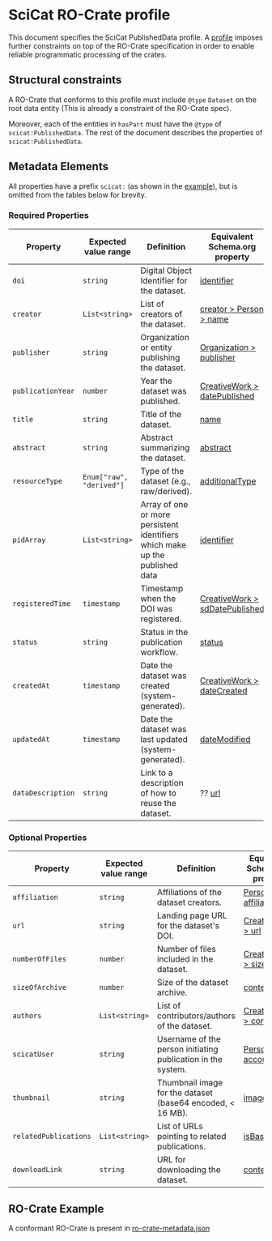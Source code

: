 # SciCat RO-Crate profile

This document specifies the SciCat PublishedData profile. A [profile](https://www.researchobject.org/ro-crate/profiles.html) imposes further constraints on top of the RO-Crate specification in order to enable reliable programmatic processing of the crates.

## Structural constraints
A RO-Crate that conforms to this profile must include `@type` `Dataset` on the root data entity (This is already a constraint of the RO-Crate spec).

Moreover, each of the entities in `hasPart` must have the `@type` of `scicat:PublishedData`. The rest of the document describes the properties of `scicat:PublishedData`.

<!-- ## Context and Namespaces
```json
{
  "@context": {
    "@vocab": "https://schema.org/",
    "dcterms": "http://purl.org/dc/terms/",
    "datacite": "https://purl.org/datacite/schema/kernel-4/",
    "ro": "https://w3id.org/ro/terms#"
  }
}
``` -->

## Metadata Elements
All properties have a prefix `scicat:` (as shown in the [example](ro-crate-metadata.json)), but is omitted from the tables below for brevity.

### Required Properties

| Property          | Expected value range     | Definition                                                                   | Equivalent Schema.org property                                       | Equivalent Datacite property                                                                                             |
| ----------------- | ------------------------ | ---------------------------------------------------------------------------- | -------------------------------------------------------------------- | ------------------------------------------------------------------------------------------------------------------------ |
| `doi`             | `string`                 | Digital Object Identifier for the dataset.                                   | [identifier](https://schema.org/identifier)                          | [identifier](https://datacite-metadata-schema.readthedocs.io/en/4.6/properties/identifier/)                              |
| `creator`         | `List<string>`           | List of creators of the dataset.                                             | [creator > Person > name](https://schema.org/creator)                | [creator#creatorName](https://datacite-metadata-schema.readthedocs.io/en/4.6/properties/creator/#creatorname)            |
| `publisher`       | `string`                 | Organization or entity publishing the dataset.                               | [Organization > publisher](https://schema.org/publisher)             | [publisher](https://datacite-metadata-schema.readthedocs.io/en/4.6/properties/publisher/)                                |
| `publicationYear` | `number`                 | Year the dataset was published.                                              | [CreativeWork > datePublished](https://schema.org/datePublished)     | [publicationYear](https://datacite-metadata-schema.readthedocs.io/en/4.6/properties/publicationyear/)                    |
| `title`           | `string`                 | Title of the dataset.                                                        | [name](https://schema.org/name)                                      | [title](https://datacite-metadata-schema.readthedocs.io/en/4.6/properties/title/)                                        |
| `abstract`        | `string`                 | Abstract summarizing the dataset.                                            | [abstract](https://schema.org/abstract)                              | [description](https://datacite-metadata-schema.readthedocs.io/en/4.6/properties/description/)                            |
| `resourceType`    | `Enum["raw", "derived"]` | Type of the dataset (e.g., raw/derived).                                     | [additionalType](https://schema.org/additionalType)                  | [resourceType](https://datacite-metadata-schema.readthedocs.io/en/4.6/properties/resourcetype/)                          |
| `pidArray`        | `List<string>`           | Array of one or more persistent identifiers which make up the published data | [identifier](https://schema.org/identifier)                          | [relatedIdentifiers](https://datacite-metadata-schema.readthedocs.io/en/4.6/properties/relatedidentifier/)               |
| `registeredTime`  | `timestamp`              | Timestamp when the DOI was registered.                                       | [CreativeWork > sdDatePublished](https://schema.org/sdDatePublished) | [dates#date#submitted](https://datacite-metadata-schema.readthedocs.io/en/4.6/appendices/appendix-1/dateType/#submitted) |
| `status`          | `string`                 | Status in the publication workflow.                                          | [status](https://schema.org/status)                                  | N/A                                                                                                                      |
| `createdAt`       | `timestamp`              | Date the dataset was created (system-generated).                             | [CreativeWork > dateCreated](https://schema.org/dateCreated)         | [dates#date#created](https://datacite-metadata-schema.readthedocs.io/en/4.6/appendices/appendix-1/dateType/#created)     |
| `updatedAt`       | `timestamp`              | Date the dataset was last updated (system-generated).                        | [dateModified](https://schema.org/dateModified)                      | [dates#date#updated](https://datacite-metadata-schema.readthedocs.io/en/4.6/appendices/appendix-1/dateType/#updated)     |
| `dataDescription` | `string`                 | Link to a description of how to reuse the dataset.                           | ?? [url](https://schema.org/url)                                     | ?? [description](https://datacite-metadata-schema.readthedocs.io/en/4.6/properties/description/)                         |

### Optional Properties

| Property              | Expected value range | Definition                                                   | Equivalent Schema.org property                               | Equivalent Datacite property                                                                                                           |
| --------------------- | -------------------- | ------------------------------------------------------------ | ------------------------------------------------------------ | -------------------------------------------------------------------------------------------------------------------------------------- |
| `affiliation`         | `string`             | Affiliations of the dataset creators.                        | [Person > affiliation](https://schema.org/affiliation)       | [creator#affiliation](https://datacite-metadata-schema.readthedocs.io/en/4.6/properties/creator/#affiliation)                          |
| `url`                 | `string`             | Landing page URL for the dataset's DOI.                      | [CreativeWork > url](https://schema.org/url)                 | [relatedIdentifier, relatedIdentifierType=URL](https://datacite-metadata-schema.readthedocs.io/en/4.6/properties/relatedidentifier/)   |
| `numberOfFiles`       | `number`             | Number of files included in the dataset.                     | [CreativeWork > size](https://schema.org/size)               | [sizes](https://datacite-metadata-schema.readthedocs.io/en/4.6/properties/size/)                                                       |
| `sizeOfArchive`       | `number`             | Size of the dataset archive.                                 | [contentSize](https://schema.org/contentSize)                | [sizes](https://datacite-metadata-schema.readthedocs.io/en/4.6/properties/size/)                                                       |
| `authors`             | `List<string>`       | List of contributors/authors of the dataset.                 | [CreativeWork > contributor](https://schema.org/contributor) | [contributors](https://datacite-metadata-schema.readthedocs.io/en/4.6/properties/contributor/)                                         |
| `scicatUser`          | `string`             | Username of the person initiating publication in the system. | [Person > accountName](https://schema.org/identifier)        | ?? [contributor, contributorType=relatedPerson](https://datacite-metadata-schema.readthedocs.io/en/4.6/properties/contributor/)        |
| `thumbnail`           | `string`             | Thumbnail image for the dataset (base64 encoded, < 16 MB).   | [image](https://schema.org/image)                            | [relatedItem, relatedItemType=Image](https://datacite-metadata-schema.readthedocs.io/en/4.6/properties/relateditem/)                   |
| `relatedPublications` | `List<string>`       | List of URLs pointing to related publications.               | [isBasedOn](https://schema.org/isBasedOn)                    | [relatedIdentifiers](https://datacite-metadata-schema.readthedocs.io/en/4.6/properties/relatedidentifier/)                             |
| `downloadLink`        | `string`             | URL for downloading the dataset.                             | [contentUrl](https://schema.org/contentUrl)                  | [relatedIdentifier, resourceTypeGeneral=Dataset](https://datacite-metadata-schema.readthedocs.io/en/4.6/properties/relatedidentifier/) |


## RO-Crate Example
A conformant RO-Crate is present in [ro-crate-metadata.json](ro-crate-metadata.json)